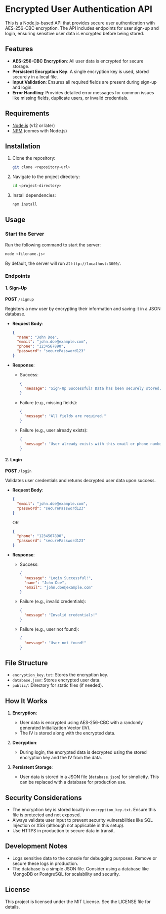 # Encrypted User Authentication API

This is a Node.js-based API that provides secure user authentication with AES-256-CBC encryption. The API includes endpoints for user sign-up and login, ensuring sensitive user data is encrypted before being stored.

## Features

- **AES-256-CBC Encryption**: All user data is encrypted for secure storage.
- **Persistent Encryption Key**: A single encryption key is used, stored securely in a local file.
- **Input Validation**: Ensures all required fields are present during sign-up and login.
- **Error Handling**: Provides detailed error messages for common issues like missing fields, duplicate users, or invalid credentials.

## Requirements

- [Node.js](https://nodejs.org/) (v12 or later)
- [NPM](https://www.npmjs.com/) (comes with Node.js)

## Installation

1. Clone the repository:
    ```bash
    git clone <repository-url>
    ```

2. Navigate to the project directory:
    ```bash
    cd <project-directory>
    ```

3. Install dependencies:
    ```bash
    npm install
    ```

## Usage

### Start the Server

Run the following command to start the server:
```bash
node <filename.js>
```
By default, the server will run at `http://localhost:3000/`.

### Endpoints

#### 1. **Sign-Up**

**POST** `/signup`

Registers a new user by encrypting their information and saving it in a JSON database.

- **Request Body**:
  ```json
  {
    "name": "John Doe",
    "email": "john.doe@example.com",
    "phone": "1234567890",
    "password": "securePassword123"
  }
  ```

- **Response**:
  - Success:
    ```json
    {
      "message": "Sign-Up Successful! Data has been securely stored."
    }
    ```
  - Failure (e.g., missing fields):
    ```json
    {
      "message": "All fields are required."
    }
    ```
  - Failure (e.g., user already exists):
    ```json
    {
      "message": "User already exists with this email or phone number."
    }
    ```

#### 2. **Login**

**POST** `/login`

Validates user credentials and returns decrypted user data upon success.

- **Request Body**:
  ```json
  {
    "email": "john.doe@example.com",
    "password": "securePassword123"
  }
  ```
  OR
  ```json
  {
    "phone": "1234567890",
    "password": "securePassword123"
  }
  ```

- **Response**:
  - Success:
    ```json
    {
      "message": "Login Successful!",
      "name": "John Doe",
      "email": "john.doe@example.com"
    }
    ```
  - Failure (e.g., invalid credentials):
    ```json
    {
      "message": "Invalid credentials!"
    }
    ```
  - Failure (e.g., user not found):
    ```json
    {
      "message": "User not found!"
    }
    ```

## File Structure

- `encryption_key.txt`: Stores the encryption key.
- `database.json`: Stores encrypted user data.
- `public/`: Directory for static files (if needed).

## How It Works

1. **Encryption**:
   - User data is encrypted using AES-256-CBC with a randomly generated Initialization Vector (IV).
   - The IV is stored along with the encrypted data.

2. **Decryption**:
   - During login, the encrypted data is decrypted using the stored encryption key and the IV from the data.

3. **Persistent Storage**:
   - User data is stored in a JSON file (`database.json`) for simplicity. This can be replaced with a database for production use.

## Security Considerations

- The encryption key is stored locally in `encryption_key.txt`. Ensure this file is protected and not exposed.
- Always validate user input to prevent security vulnerabilities like SQL Injection or XSS (although not applicable in this setup).
- Use HTTPS in production to secure data in transit.

## Development Notes

- Logs sensitive data to the console for debugging purposes. Remove or secure these logs in production.
- The database is a simple JSON file. Consider using a database like MongoDB or PostgreSQL for scalability and security.

## License

This project is licensed under the MIT License. See the LICENSE file for details.


